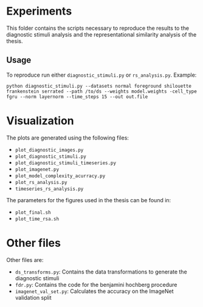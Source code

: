 # Experiments

This folder contains the scripts necessary to reproduce the results to the diagnostic stimuli analysis and the representational similarity analysis of the thesis.

## Usage

To reproduce run either `diagnostic_stimuli.py` or `rs_analysis.py`.
Example:
```
python diagnostic_stimuli.py --datasets normal foreground shilouette frankenstein serrated --path /to/ds --weights model.weights -cell_type fgru --norm layernorm --time_steps 15 --out out.file
```

# Visualization

The plots are generated using the following files:
- `plot_diagnostic_images.py`
- `plot_diagnostic_stimuli.py`
- `plot_diagnostic_stimuli_timeseries.py`
- `plot_imagenet.py`
- `plot_model_complexity_acurracy.py`
- `plot_rs_analysis.py`
- `timeseries_rs_analysis.py`

The parameters for the figures used in the thesis can be found in:
- `plot_final.sh`
- `plot_time_rsa.sh`

# Other files

Other files are:
- `ds_transforms.py`: Contains the data transformations to generate the diagnostic stimuli
- `fdr.py`: Contains the code for the benjamini hochberg procedure
- `imagenet_val_set.py`: Calculates the accuracy on the ImageNet validation split